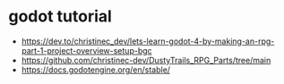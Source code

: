 # godot tutorial

* https://dev.to/christinec_dev/lets-learn-godot-4-by-making-an-rpg-part-1-project-overview-setup-bgc
* https://github.com/christinec-dev/DustyTrails_RPG_Parts/tree/main
* https://docs.godotengine.org/en/stable/
